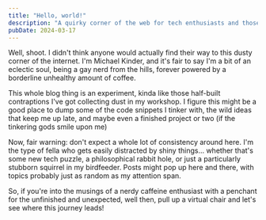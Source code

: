```yaml
---
title: "Hello, world!"
description: "A quirky corner of the web for tech enthusiasts and those who appreciate the unexpected"
pubDate: 2024-03-17
---
```


Well, shoot. I didn't think anyone would actually find their way to this dusty corner of the internet. I'm Michael Kinder, and it's fair to say I'm a bit of an eclectic soul, being a gay nerd from the hills, forever powered by a borderline unhealthy amount of coffee.

This whole blog thing is an experiment, kinda like those half-built contraptions I've got collecting dust in my workshop. I figure this might be a good place to dump some of the code snippets I tinker with, the wild ideas that keep me up late, and maybe even a finished project or two (if the tinkering gods smile upon me)

Now, fair warning: don't expect a whole lot of consistency around here. I'm the type of fella who gets easily distracted by shiny things... whether that's some new tech puzzle, a philosophical rabbit hole, or just a particularly stubborn squirrel in my birdfeeder. Posts might pop up here and there, with topics probably just as random as my attention span.

So, if you're into the musings of a nerdy caffeine enthusiast with a penchant for the unfinished and unexpected, well then, pull up a virtual chair and let's see where this journey leads!
